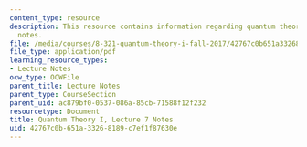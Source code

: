 ```yaml
---
content_type: resource
description: This resource contains information regarding quantum theory I, lecture
  notes.
file: /media/courses/8-321-quantum-theory-i-fall-2017/42767c0b651a33268189c7ef1f87630e_MIT8_321F17_lec7.pdf
file_type: application/pdf
learning_resource_types:
- Lecture Notes
ocw_type: OCWFile
parent_title: Lecture Notes
parent_type: CourseSection
parent_uid: ac879bf0-0537-086a-85cb-71588f12f232
resourcetype: Document
title: Quantum Theory I, Lecture 7 Notes
uid: 42767c0b-651a-3326-8189-c7ef1f87630e
---
```

